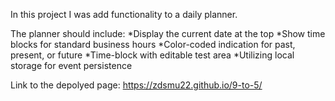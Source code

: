 In this project I was add functionality to a daily planner. 

The planner should include:
*Display the current date at the top
*Show time blocks for standard business hours
*Color-coded indication for past, present, or future
*Time-block with editable test area
*Utilizing local storage for event persistence 




Link to the depolyed page: https://zdsmu22.github.io/9-to-5/
